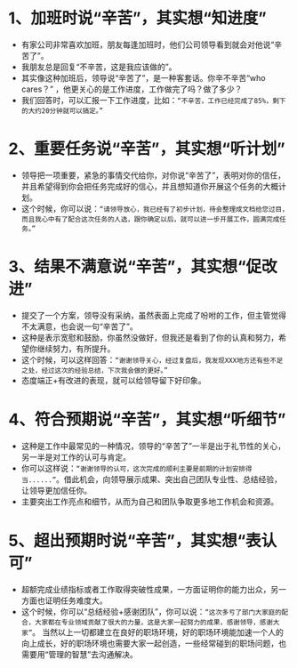 # 1、加班时说“辛苦”，其实想“知进度”

* 有家公司非常喜欢加班，朋友每逢加班时，他们公司领导看到就会对他说“辛苦了”。
* 我朋友总是回复“不辛苦，这是我应该做的”。
* 其实像这种加班后，领导说“辛苦了”，是一种客套话。你辛不辛苦“who cares？” ，他更关心的是工作进度，工作做完了吗？做了多少？
* 我们回答时，可以汇报一下工作进度，比如：```“不辛苦，工作已经完成了85%，剩下的大约20分钟就可以搞定。”```

# 2、重要任务说“辛苦”，其实想“听计划”

* 领导把一项重要，紧急的事情交代给你，对你说“辛苦了”，表明对你的信任，并且希望得到你会把任务完成好的信心，并且想知道你开展这个任务的大概计划。
* 这个时候，你可以说：```“请领导放心，我已经有了初步计划，待会整理成文档给您过目，而且我心中有了配合这次任务的人选，跟你确定以后，就可以进一步开展工作，圆满完成任务。”```

# 3、结果不满意说“辛苦”，其实想“促改进”

* 提交了一个方案，领导没有采纳，虽然表面上完成了吩咐的工作，但主管觉得不太满意，也会说一句“辛苦了”。
* 这种是表示宽慰和鼓励，你虽然没做好，但我还是看到了你的认真和努力，希望你继续努力，有所提升。
* 这个时候，可以这样回答：```“谢谢领导关心，经过复盘后，我发现XXX地方还有些不足之处，经过这次的经验总结，下次我会做的更好。”```
* 态度端正+有改进的表现，就可以给领导留下好印象。

# 4、符合预期说“辛苦”，其实想“听细节”

* 这种是工作中最常见的一种情况，领导的“辛苦了”一半是出于礼节性的关心，另一半是对工作的认可与肯定。
* 你可以这样说：```“谢谢领导的认可，这次完成的顺利主要是前期的计划安排得当......”```。借此机会，向领导展示成果、突出自己团队专业性、总结经验，让领导更加信任你。
* 主要突出工作亮点和细节，从而为自己和团队争取更多地工作机会和资源。

# 5、超出预期时说“辛苦”，其实想“表认可”

* 超额完成业绩指标或者工作取得突破性成果，一方面证明你的能力出众，另一方面也证明任务难度大。
* 这个时候，你可以“总结经验+感谢团队”，你可以说：```“这次多亏了部门大家庭的配合，大家都在专业领域贡献了很大的力量，这是大家一起努力的成果，感谢领导，感谢大家”```。
当然以上一切都建立在良好的职场环境，好的职场环境能加速一个人的向上成长，好的职场环境也需要大家一起创造，一些经常碰到的职场问题，也需要用“管理的智慧”去沟通解决。